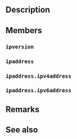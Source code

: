 ## Description

## Members

### `ipversion`

### `ipaddress`

### `ipaddress.ipv4address`

### `ipaddress.ipv6address`

## Remarks

## See also